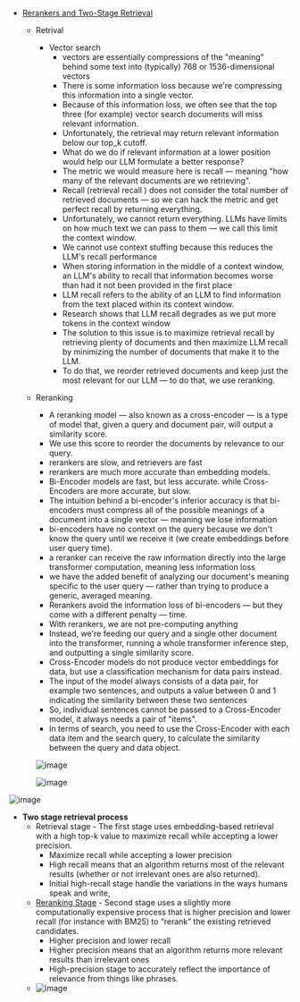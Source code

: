 - [Rerankers and Two-Stage Retrieval](https://www.pinecone.io/learn/series/rag/rerankers/)
  - Retrival
    - Vector search
      - vectors are essentially compressions of the "meaning" behind some text into (typically) 768 or 1536-dimensional vectors
      - There is some information loss because we're compressing this information into a single vector.
      - Because of this information loss, we often see that the top three (for example) vector search documents will miss relevant information.
      - Unfortunately, the retrieval may return relevant information below our top_k cutoff.
      - What do we do if relevant information at a lower position would help our LLM formulate a better response?
      - The metric we would measure here is recall — meaning "how many of the relevant documents are we retrieving".
      - Recall (retrieval recall ) does not consider the total number of retrieved documents — so we can hack the metric and get perfect recall by returning everything.
      - Unfortunately, we cannot return everything. LLMs have limits on how much text we can pass to them — we call this limit the context window.
      - We cannot use context stuffing because this reduces the LLM's recall performance
      - When storing information in the middle of a context window, an LLM's ability to recall that information becomes worse than had it not been provided in the first place
      - LLM recall refers to the ability of an LLM to find information from the text placed within its context window.
      - Research shows that LLM recall degrades as we put more tokens in the context window
      - The solution to this issue is to maximize retrieval recall by retrieving plenty of documents and then maximize LLM recall by minimizing the number of documents that make it to the LLM.
      - To do that, we reorder retrieved documents and keep just the most relevant for our LLM — to do that, we use reranking.
  - Reranking
      - A reranking model — also known as a cross-encoder — is a type of model that, given a query and document pair, will output a similarity score.
      - We use this score to reorder the documents by relevance to our query.
      - rerankers are slow, and retrievers are fast
      - rerankers are much more accurate than embedding models.
      - Bi-Encoder models are fast, but less accurate. while Cross-Encoders are more accurate, but slow.
      - The intuition behind a bi-encoder's inferior accuracy is that bi-encoders must compress all of the possible meanings of a document into a single vector — meaning we lose information
      - bi-encoders have no context on the query because we don't know the query until we receive it (we create embeddings before user query time).
      - a reranker can receive the raw information directly into the large transformer computation, meaning less information loss
      - we have the added benefit of analyzing our document's meaning specific to the user query — rather than trying to produce a generic, averaged meaning.
      - Rerankers avoid the information loss of bi-encoders — but they come with a different penalty — time.
      - With rerankers, we are not pre-computing anything
      - Instead, we're feeding our query and a single other document into the transformer, running a whole transformer inference step, and outputting a single similarity score.
      - Cross-Encoder models do not produce vector embeddings for data, but use a classification mechanism for data pairs instead.
      - The input of the model always consists of a data pair, for example two sentences, and outputs a value between 0 and 1 indicating the similarity between these two sentences
      - So, individual sentences cannot be passed to a Cross-Encoder model, it always needs a pair of "items".
      - In terms of search, you need to use the Cross-Encoder with each data item and the search query, to calculate the similarity between the query and data object.
   
    ![image](https://github.com/harirajeev/learn_LLMS/assets/13446418/14fb5ca6-0809-4b80-bcdf-594c82d7d762)

    ![image](https://github.com/harirajeev/learn_LLMS/assets/13446418/dc508386-c0f4-4078-8b07-bab53c033890)

![image](https://github.com/harirajeev/learn_LLMS/assets/13446418/bf3b2b45-bae3-42f5-a3e1-013717578dce)

-  <b> Two stage retrieval process </b>
   -   Retrieval stage - The first stage uses embedding-based retrieval with a high top-k value to maximize recall while accepting a lower precision.
       -   Maximize recall while accepting a lower precision
       -   High recall means that an algorithm returns most of the relevant results (whether or not irrelevant ones are also returned).
       -   Initial high-recall stage handle the variations in the ways humans speak and write,
   -   [Reranking Stage](https://www.pinecone.io/learn/series/rag/rerankers/) - Second stage uses a slightly more computationally expensive process that is higher precision and lower recall (for instance with BM25) to “rerank” the existing retrieved candidates.
       -   Higher precision and lower recall
       -   Higher precision means that an algorithm returns more relevant results than irrelevant ones
       -   High-precision stage to accurately reflect the importance of relevance from things like phrases.
   -  ![image](https://github.com/harirajeev/learn_LLMS/assets/13446418/7022df94-6da8-4b6c-904f-b13e539da98f)
